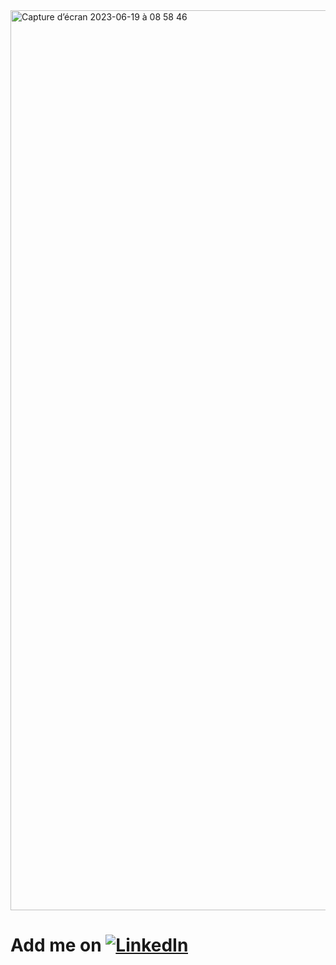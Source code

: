 

  <img width="1440" alt="Capture d’écran 2023-06-19 à 08 58 46" src="https://github.com/Omcci/Omcci/assets/119880787/697d2392-a0d9-43b9-842c-ce4b0decf1cf">




# Add me on [![LinkedIn](https://img.shields.io/badge/LinkedIn-0077B5?style=for-the-badge&logo=linkedin&logoColor=white)](https://www.linkedin.com/in/omarmelloulchi/)
